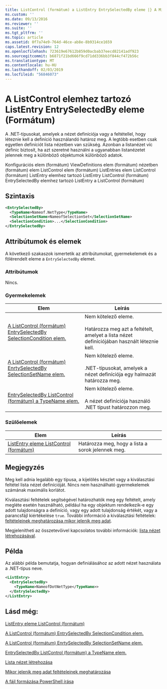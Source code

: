 ```yaml
---
title: ListControl (formátum) a ListEntry EntrySelectedBy eleme |} A Microsoft Docs
ms.custom: ''
ms.date: 09/13/2016
ms.reviewer: ''
ms.suite: ''
ms.tgt_pltfrm: ''
ms.topic: article
ms.assetid: 0f7a74e9-764d-46ce-ab8e-8b9314ce1659
caps.latest.revision: 12
ms.openlocfilehash: 723619e67612b859d0acbab37eecd82141adf923
ms.sourcegitcommit: b6871f21bd666f9cd71dd336bb3f844cf472b56c
ms.translationtype: MT
ms.contentlocale: hu-HU
ms.lasthandoff: 02/03/2019
ms.locfileid: "56846073"
---
```

# <a name="entryselectedby-element-for-listentry-for-listcontrol-format"></a>A ListControl elemhez tartozó ListEntry EntrySelectedBy eleme (Formátum)

A .NET-típusokat, amelyek a nézet definíciója vagy a feltétellel, hogy léteznie kell a definíció használandó határoz meg. A legtöbb esetben csak egyetlen definíciót lista nézetben van szükség. Azonban a listanézet víc definic biztosít, ha azt szeretné használni a ugyanabban listanézetet jelennek meg a különböző objektumok különböző adatok.

Konfigurációs elem (formátum) ViewDefinitions elem (formátum) nézetben (formátum) elem ListControl elem (formátum) ListEntries elem ListControl (formátum) ListEntry elemhez tartozó ListEntry ListControl (formátum) EntrySelectedBy elemhez tartozó ListEntry a ListControl (formátum)

## <a name="syntax"></a>Szintaxis

```xml
<EntrySelectedBy>
  <TypeName>Nameof.NetType</TypeName>
  <SelectionSetName>NameofSelectionSet</SelectionSetName>
  <SelectionCondition>...</SelectionCondition>
</EntrySelectedBy>
```

## <a name="attributes-and-elements"></a>Attribútumok és elemek

A következő szakaszok ismertetik az attribútumokat, gyermekelemek és a fölérendelt eleme a `EntrySelectedBy` elemet.

### <a name="attributes"></a>Attribútumok

Nincs.

### <a name="child-elements"></a>Gyermekelemek

|Elem|Leírás|
|-------------|-----------------|
|[A ListControl (formátum) EntrySelectedBy SelectionCondition elem.](./selectioncondition-element-for-entryselectedby-for-listcontrol-format.md)|Nem kötelező eleme.<br /><br /> Határozza meg azt a feltételt, amelyet a lista nézet definíciójában használt léteznie kell.|
|[A ListControl (formátum) EnrtySelectedBy SelectionSetName elem.](./selectionsetname-element-for-entryselectedby-for-listcontrol-format.md)|Nem kötelező eleme.<br /><br /> .NET-típusokat, amelyek a nézet definíciója egy halmazát határozza meg.|
|[EntrySelectedBy ListControl (formátum) a TypeName elem.](./typename-element-for-entryselectedby-for-listcontrol-format.md)|Nem kötelező eleme.<br /><br /> A nézet definíciója használó .NET típust határozzon meg.|

### <a name="parent-elements"></a>Szülőelemek

|Elem|Leírás|
|-------------|-----------------|
|[ListEntry eleme ListControl (formátum)](./listentry-element-for-listcontrol-format.md)|Határozza meg, hogy a lista a sorok jelennek meg.|

## <a name="remarks"></a>Megjegyzés

Meg kell adnia legalább egy típusa, a kijelölés készlet vagy a kiválasztási feltétel lista nézet definícióját. Nincs nem használható gyermekelemek számának maximális korlátot.

Kiválasztási feltételek segítségével határozhatók meg egy feltételt, amely megléte esetén használható, például ha egy objektum rendelkezik-e egy adott tulajdonságra a definíció, vagy egy adott tulajdonság értékét, vagy a parancsfájl kiértékelése `true`. További információ a kiválasztási feltételek: [feltételeinek meghatározása mikor jelenik meg adat](./defining-conditions-for-displaying-data.md).

Megjelenítheti az összetevőivel kapcsolatos további információk: [lista nézet létrehozásával](./creating-a-list-view.md).

## <a name="example"></a>Példa

Az alábbi példa bemutatja, hogyan definiálásához az adott nézet használata a .NET-típus neve.

```xml
<ListEntry>
  <EntrySelectedBy>
    <TypeName>NameofDotNetType</TypeName>>
  </EntrySelectedBy>
</ListEntry>
```

## <a name="see-also"></a>Lásd még:

[ListEntry eleme ListControl (formátum)](./listentry-element-for-listcontrol-format.md)

[A ListControl (formátum) EntrySelectedBy SelectionCondition elem.](./selectioncondition-element-for-entryselectedby-for-listcontrol-format.md)

[A ListControl (formátum) EnrtySelectedBy SelectionSetName elem.](./selectionsetname-element-for-entryselectedby-for-listcontrol-format.md)

[EntrySelectedBy ListControl (formátum) a TypeName elem.](./typename-element-for-entryselectedby-for-listcontrol-format.md)

[Lista nézet létrehozása](./creating-a-list-view.md)

[Mikor jelenik meg adat feltételeinek meghatározása](./defining-conditions-for-displaying-data.md)

[A fájl formázása PowerShell írása](./writing-a-powershell-formatting-file.md)
